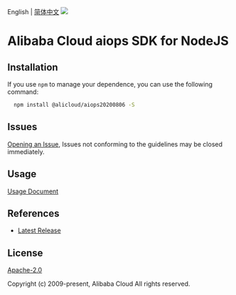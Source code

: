 English | [简体中文](README-CN.md)
![](https://aliyunsdk-pages.alicdn.com/icons/AlibabaCloud.svg)

# Alibaba Cloud aiops SDK for NodeJS

## Installation
If you use `npm` to manage your dependence, you can use the following command:

```sh
  npm install @alicloud/aiops20200806 -S
```

## Issues
[Opening an Issue](https://github.com/aliyun/alibabacloud-typescript-sdk/issues/new), Issues not conforming to the guidelines may be closed immediately.

## Usage
[Usage Document](https://github.com/aliyun/alibabacloud-typescript-sdk/blob/master/docs/Usage-EN.md#quick-examples)

## References
* [Latest Release](https://github.com/aliyun/alibabacloud-typescript-sdk/)

## License
[Apache-2.0](http://www.apache.org/licenses/LICENSE-2.0)

Copyright (c) 2009-present, Alibaba Cloud All rights reserved.
